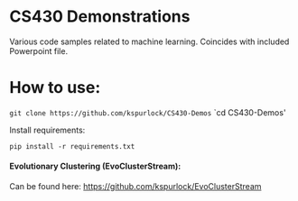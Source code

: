 # CS430 Demonstrations

Various code samples related to machine learning. Coincides with included Powerpoint file.

# How to use:

`git clone https://github.com/kspurlock/CS430-Demos`
`cd CS430-Demos'

Install requirements:

`pip install -r requirements.txt`

#### Evolutionary Clustering (EvoClusterStream):

Can be found here: https://github.com/kspurlock/EvoClusterStream
